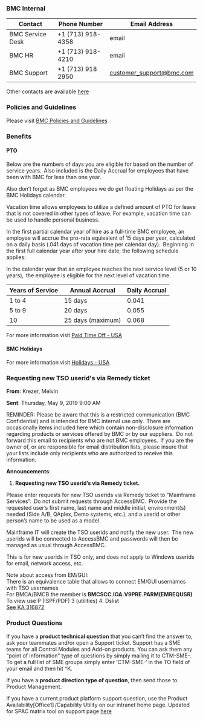 
### BMC Internal

| Contact | Phone Number  | Email Address |
|------------|--------------------------------------------|---|
| BMC Service Desk    | +1 (713) 918-4358      |email |
| BMC HR     | +1 (713) 918-4210  |email |
| BMC Support | +1 (713) 918 2950 | <customer_support@bmc.com> |

Other contacts are available [here](https://www.bmc.com/contacts-locations/united-states.html)

### Policies and Guidelines

Please visit [BMC Policies and Guidelines](https://my-bmc.com/departments/legal_site/policies_and_guidelines/ )

### Benefits

#### PTO

Below are the numbers of days you are eligible for based on the number of service years.  Also included is the Daily Accrual for employees that have been with BMC for less than one year.

Also don’t forget as BMC employees we do get floating Holidays as per the BMC Holidays calendar.

Vacation time allows employees to utilize a defined amount of PTO for leave that is not covered in other types of leave. For example, vacation time can be used to handle personal business.

In the first partial calendar year of hire as a full-time BMC employee, an employee will accrue the pro-rata equivalent of 15 days per year, calculated on a daily basis (.041 days of vacation time per calendar day).  Beginning in the first full calendar year after your hire date, the following schedule applies:  

In the calendar year that an employee reaches the next service level (5 or 10 years),  the employee is eligible for the next level of vacation time.

| Years of Service | Annual Accrual   | Daily Accrual |
|------------|-----------------------|---------------------|
| 1 to 4    | 15 days      | 0.041 |
| 5 to 9     | 20 days  | 0.055 |
| 10 | 25 days (maximum) | 0.068 |

For more information visit [Paid Time Off - USA](https://my-bmc.com/resources/human_resources/_global_hr/_hr_and_benefits_usa/paid_time_off__usa)

#### BMC Holidays

For more information visit [Holidays - USA](https://my-bmc.com/resources/human_resources/_global_hr/_hr_and_benefits_usa/holidays_us)

### Requesting new TSO userid's via Remedy ticket

**From**: Krezer, Melvin  

**Sent**: Thursday, May 9, 2019 9:00 AM

REMINDER: Please be aware that this is a restricted communication (BMC Confidential) and is intended for BMC internal use only.  There are occasionally items included here which contain non-disclosure information regarding products or services offered by BMC or by our suppliers.  Do not forward this email to recipients who are not BMC employees.  If you are the owner of, or are responsible for email distribution lists, please insure that your lists include only recipients who are authorized to receive this information.

**Announcements**:  

1. **Requesting new TSO userid’s via Remedy ticket.**

Please enter requests for new TSO userids via Remedy ticket to “Mainframe Services”.  Do not submit requests through AccessBMC.  Provide the requested user’s first name, last name and middle initial, environment(s) needed (Side A/B, QAplex, Demo systems, etc.), and a userid or other person’s name to be used as a model.

Mainframe IT will create the TSO userids and notify the new user.  The new userids will be connected to AccessBMC and passwords will then be managed as usual through AccessBMC.

This is for new userids in TSO only, and does not apply to Windows userids for email, network access, etc.

Note about access from EM/GUI:  
There is an equivalence table that allows to connect EM/GUI usernames with TSO usernames  
For BMCA/BMCB the member is **BMCSCC.IOA.V9PRE.PARM(EMREQUSR)**  
To view use P (ISPF/PDF) 3 (utilities) 4. Dslist  
[See KA  316872](https://communities.bmc.com/docs/DOC-50028)

### Product Questions
If you have a **product technical question** that you can’t find the answer to, ask your teammates and/or open a Support ticket. Support has a SME teams for all Control Modules and Add-on products. You can ask them any “point of information” type of questions by simply mailing it to CTM-SME-<product abbreviate>. To get a full list of SME groups simply enter ‘CTM-SME-‘ in the TO field of your email and then hit ^K.

If you have a **product direction type of question**, then send those to Product Management.

If you have a current product platform support question, use the Product Availability[Office1] /Capability Utility on our intranet home page. Updated for SPAC matrix tool on support page [here](https://customerapps.bmc.com/spac/o/welcome.html)
